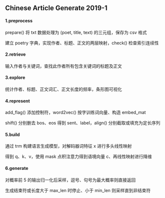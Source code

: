 ## Chinese Article Generate 2019-1

#### 1.preprocess

prepare() 将 txt 数据处理为 (poet, title, text) 的三元组，保存为 csv 格式

建立 poetry 字典，实现作者、标题、正文的两层映射，check() 检查索引连续性

#### 2.retrieve

输入作者与关键词，查找此作者所有包含关键词的标题及正文

#### 3.explore

统计作者、标题、正文词汇、正文长度的频率，条形图可视化

#### 4.represent

add_flag() 添加控制符，word2vec() 按字训练词向量、构造 embed_mat

shift() 分别删去 bos、eos 得到 sent、label，align() 分别截取或填充为定长序列

#### 5.build

通过 trm 构建语言生成模型，对解码器词特征 x 进行多头线性映射

得到 q、k、v，使用 mask 点积注意力得到语境向量 c、再线性映射进行降维

#### 6.generate

对概率前 5 的输出归一化后采样，逗号、句号为最大概率则直接返回

生成结束符或长度大于 max_len 时停止、小于 min_len 则采样直到非结束符